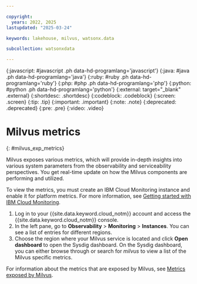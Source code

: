 ```yaml
---

copyright:
  years: 2022, 2025
lastupdated: "2025-03-24"

keywords: lakehouse, milvus, watsonx.data

subcollection: watsonxdata

---
```


{:javascript: #javascript .ph data-hd-programlang='javascript'}
{:java: #java .ph data-hd-programlang='java'}
{:ruby: #ruby .ph data-hd-programlang='ruby'}
{:php: #php .ph data-hd-programlang='php'}
{:python: #python .ph data-hd-programlang='python'}
{:external: target="_blank" .external}
{:shortdesc: .shortdesc}
{:codeblock: .codeblock}
{:screen: .screen}
{:tip: .tip}
{:important: .important}
{:note: .note}
{:deprecated: .deprecated}
{:pre: .pre}
{:video: .video}

# Milvus metrics
{: #milvus_exp_metrics}

Milvus exposes various metrics, which will provide in-depth insights into various system parameters from the observability and serviceability perspectives. You get real-time update on how the Milvus components are performing and utilized.

To view the metrics, you must create an IBM Cloud Monitoring instance and enable it for platform metrics. For more information, see [Getting started with IBM Cloud Monitoring](https://cloud.ibm.com/docs/monitoring?topic=monitoring-getting-started#getting-started).

1. Log in to your {{site.data.keyword.cloud_notm}} account and access the {{site.data.keyword.cloud_notm}} console.
1. In the left pane, go to **Observability** > **Monitoring** > **Instances**. You can see a list of entries for different regions.
1. Choose the region where your Milvus service is located and click **Open dashboard** to open the Sysdig dashboard. On the Sysdig dashboard, you can either browse through or search for *milvus* to view a list of the Milvus specific metrics.

For information about the metrics that are exposed by Milvus, see [Metrics exposed by Milvus](/docs/watsonxdata?topic=watsonxdata-milvus_exp_metrics_list).
